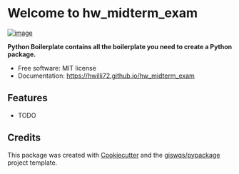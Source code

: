 # Welcome to hw_midterm_exam


[![image](https://img.shields.io/pypi/v/hw_midterm_exam.svg)](https://pypi.python.org/pypi/hw_midterm_exam)


**Python Boilerplate contains all the boilerplate you need to create a Python package.**


-   Free software: MIT license
-   Documentation: <https://hwilli72.github.io/hw_midterm_exam>
    

## Features

-   TODO

## Credits

This package was created with [Cookiecutter](https://github.com/cookiecutter/cookiecutter) and the [giswqs/pypackage](https://github.com/giswqs/pypackage) project template.
